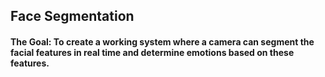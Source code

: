## Face Segmentation
#### The Goal: To create a working system where a camera can segment the facial features in real time and determine emotions based on these features.
